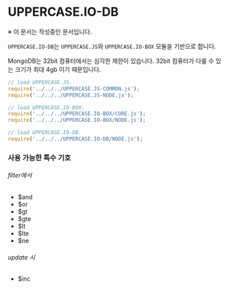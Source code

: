 # UPPERCASE.IO-DB
※ 이 문서는 작성중인 문서입니다.

`UPPERCASE.IO-DB`는 `UPPERCASE.JS`와 `UPPERCASE.IO-BOX` 모듈을 기반으로 합니다.

MongoDB는 32bit 컴퓨터에서는 심각한 제한이 있습니다. 32bit 컴퓨터가 다룰 수 있는 크기가 최대 4gb 이기 때문입니다.

```javascript
// load UPPERCASE.JS.
require('../../../UPPERCASE.JS-COMMON.js');
require('../../../UPPERCASE.JS-NODE.js');

// load UPPERCASE.IO-BOX.
require('../../../UPPERCASE.IO-BOX/CORE.js');
require('../../../UPPERCASE.IO-BOX/NODE.js');

// load UPPERCASE.IO-DB.
require('../../../UPPERCASE.IO-DB/NODE.js');
```

### 사용 가능한 특수 기호

###### filter에서
* $and
* $or
* $gt
* $gte
* $lt
* $lte
* $ne

###### update 시
* $inc